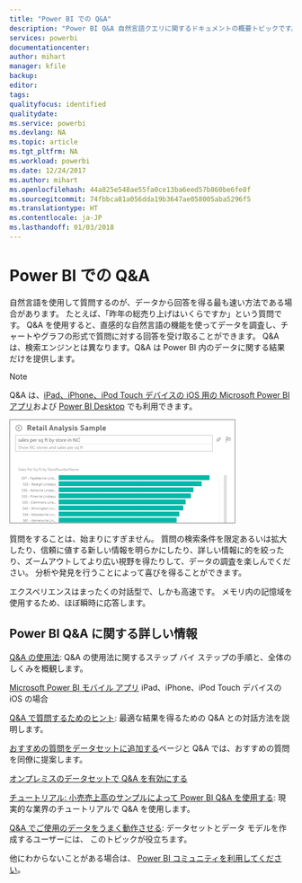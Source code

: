 ```yaml
---
title: "Power BI での Q&A"
description: "Power BI Q&A 自然言語クエリに関するドキュメントの概要トピックです。"
services: powerbi
documentationcenter: 
author: mihart
manager: kfile
backup: 
editor: 
tags: 
qualityfocus: identified
qualitydate: 
ms.service: powerbi
ms.devlang: NA
ms.topic: article
ms.tgt_pltfrm: NA
ms.workload: powerbi
ms.date: 12/24/2017
ms.author: mihart
ms.openlocfilehash: 44a825e548ae55fa0ce13ba6eed57b860be6fe8f
ms.sourcegitcommit: 74fbbca81a056dda19b3647ae058005aba5296f5
ms.translationtype: HT
ms.contentlocale: ja-JP
ms.lasthandoff: 01/03/2018
---
```

# <a name="qa-in-power-bi"></a>Power BI での Q&A
自然言語を使用して質問するのが、データから回答を得る最も速い方法である場合があります。 たとえば、「昨年の総売り上げはいくらですか」という質問です。  Q&A を使用すると、直感的な自然言語の機能を使ってデータを調査し、チャートやグラフの形式で質問に対する回答を受け取ることができます。 Q&A は、検索エンジンとは異なります。Q&A は Power BI 内のデータに関する結果だけを提供します。

> [!NOTE]
> Q&A は、[iPad、iPhone、iPod Touch デバイスの iOS 用の Microsoft Power BI アプリ](mobile-apps-ios-qna.md)および [Power BI Desktop](https://powerbi.microsoft.com/blog/power-bi-desktop-december-feature-summary/#QandA) でも利用できます。
> 
> 

![](media/service-q-and-a/pbi_qa_boxsalessqft.png)

質問をすることは、始まりにすぎません。  質問の検索条件を限定あるいは拡大したり、信頼に値する新しい情報を明らかにしたり、詳しい情報に的を絞ったり、ズームアウトしてより広い視野を得たりして、データの調査を楽しんでください。 分析や発見を行うことによって喜びを得ることができます。

エクスペリエンスはまったくの対話型で、しかも高速です。 メモリ内の記憶域を使用するため、ほぼ瞬時に応答します。

## <a name="for-more-details-about-power-bi-qa"></a>Power BI Q&A に関する詳しい情報
[Q&A の使用法](service-how-to-q-and-a.md): Q&A の使用法に関するステップ バイ ステップの手順と、全体のしくみを概観します。

[Microsoft Power BI モバイル アプリ](mobile-apps-ios-qna.md) iPad、iPhone、iPod Touch デバイスの iOS の場合

[Q&A で質問するためのヒント](service-q-and-a-tips.md): 最適な結果を得るための Q&A との対話方法を説明します。

[おすすめの質問をデータセットに追加する](service-q-and-a-create-featured-questions.md)ページと Q&A では、おすすめの質問を同僚に提案します。

[オンプレミスのデータセットで Q&A を有効にする](service-q-and-a-direct-query.md)

[チュートリアル: 小売売上高のサンプルによって Power BI Q&A を使用する](power-bi-visualization-introduction-to-q-and-a.md): 現実的な業界のチュートリアルで Q&A を使用します。

[Q&A でご使用のデータをうまく動作させる](service-prepare-data-for-q-and-a.md): データセットとデータ モデルを作成するユーザーには、  このトピックが役立ちます。

他にわからないことがある場合は、 [Power BI コミュニティを利用してください](http://community.powerbi.com/)。

